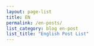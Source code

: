 ```yaml
---
layout: page-list
title: EN
permalink: /en-posts/
list_category: blog en-post
list_title: "English Post List"
---
```

